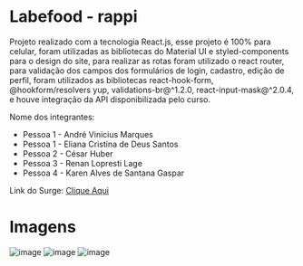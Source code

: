 # Labefood - rappi 
Projeto realizado com a tecnologia React.js, esse projeto é 100% para celular, foram utilizadas as bibliotecas do Material UI e styled-components para o design do site, para realizar as rotas foram utilizado o react router, para validação dos campos dos formulários de login, cadastro, edição de perfil, foram utilizados as bibliotecas react-hook-form, @hookform/resolvers yup, validations-br@^1.2.0, react-input-mask@^2.0.4, e houve integração da API disponibilizada pelo curso.

Nome dos integrantes: 
- Pessoa 1 - André Vinicius Marques
- Pessoa 1 - Eliana Cristina de Deus Santos
- Pessoa 2 - César Huber
- Pessoa 3 - Renan Lopresti Lage
- Pessoa 4 - Karen Alves de Santana Gaspar

Link do Surge: [Clique Aqui](rappi4A-carver.surge.sh)

 # Imagens
![image](https://user-images.githubusercontent.com/89935565/149559842-e1b42857-5a4d-4121-b633-6cb27d8a57ff.png)
![image](https://user-images.githubusercontent.com/89935565/149559917-e4c46a9a-b08a-45f0-8775-3d9f94142f66.png)
![image](https://user-images.githubusercontent.com/89935565/149560017-906b9d5e-0fb4-4a4d-ba71-545155275090.png)

